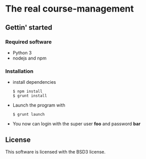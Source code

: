 # The real course-management

## Gettin' started

### Required software

* Python 3
* nodejs and npm


### Installation

* install dependencies

  ```
  $ npm install
  $ grunt install
  ```
  
* Launch the program with

  ```
  $ grunt launch
  ```

* You now can login with the super user **foo** and password **bar**

## License

This software is licensed with the BSD3 license.
